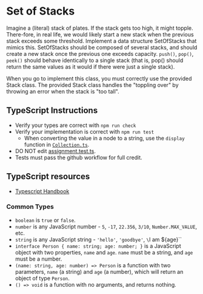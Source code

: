 # Set of Stacks

Imagine a (literal) stack of plates.
If the stack gets too high, it might topple.
There-fore, in real life, we would likely start a new stack when the previous stack exceeds some threshold.
Implement a data structure SetOfStacks that mimics this.
SetOfStacks should be composed of several stacks, and should create a new stack once the previous one exceeds capacity.
`push()`, `pop()`, `peek()` should behave identically to a single stack (that is, pop() should return the same values as it would if there were just a single stack).

When you go to implement this class, you must correctly use the provided Stack class.
The provided Stack class handles the "toppling over" by throwing an error when the stack is "too tall".

## TypeScript Instructions

- Verify your types are correct with `npm run check`
- Verify your implementation is correct with `npm run test`
  - When converting the value in a node to a string, use the `display` function in [`Collection.ts`](./src/Collection.ts).
- DO NOT edit [assignment.test.ts](./src/).
- Tests must pass the github workflow for full credit.

## TypeScript resources

- [Typescript Handbook](https://www.typescriptlang.org/docs/handbook/intro.html)

### Common Types

- `boolean` is `true` or `false`.
- `number` is any JavaScript number - `5`, `-17`, `22.356`, `3/10`, `Number.MAX_VALUE`, etc.
- `string` is any JavaScript string - `'hello'`, `'goodbye'`, `\`I am ${age}\``
- `interface Person { name: string; age: number; }` is a JavaScript object with two properties, `name` and `age`. `name` must be a string, and `age` must be a number.
- `(name: string, age: number) => Person` is a function with two parameters, `name` (a string) and `age` (a number), which will return an object of type `Person`.
- `() => void` is a function with no arguments, and returns nothing.
  <!-- - `'hello'`' is the JavaScript string `'hello'` and no other string. -->
  <!-- - `'hello'|'goodbye'` is either the JavaScript string `'hello'` or the string `'goodbye'`, and no other strings. -->
